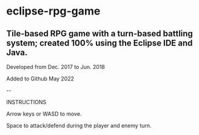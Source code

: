 # eclipse-rpg-game

Tile-based RPG game with a turn-based battling system; created 100% using the Eclipse IDE and Java.
--

Developed from Dec. 2017 to Jun. 2018

Added to Github May 2022

--

INSTRUCTIONS

Arrow keys or WASD to move.

Space to attack/defend during the player and enemy turn.
